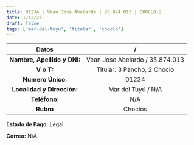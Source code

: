 ```yaml
---
title: 01234 | Vean Jose Abelardo | 35.874.013 | CHOCLO-2
date: 1/12/23
draft: false
tags: ['mar-del-tuyu', 'titular', 'choclo']
---
```


|          **Datos**          |                /                |
|:---------------------------:|:-------------------------------:|
| **Nombre, Apellido y DNI:** | Vean Jose Abelardo / 35.874.013 |
|          **V o T:**         |   Titular: 3 Pancho, 2 Choclo   |
|      **Numero Único:**      |              01234              |
|  **Localidad y Dirección:** |        Mar del Tuyú / N/A       |
|        **Teléfono:**        |               N/A               |
|          **Rubro**          |             Choclos             |

**Estado de Pago:** Legal

**Correo:** N/A
